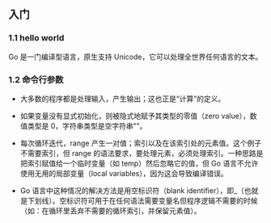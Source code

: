 ## 入门

### 1.1 hello world

Go 是一门编译型语言，原生支持 Unicode，它可以处理全世界任何语言的文本。

### 1.2 命令行参数

- 大多数的程序都是处理输入，产生输出；这也正是“计算”的定义。

- 如果变量没有显式初始化，则被隐式地赋予其类型的零值（zero value），数值类型是 0，字符串类型是空字符串""。

- 每次循环迭代，range 产生一对值；索引以及在该索引处的元素值。这个例子不需要索引，但 range 的语法要求，要处理元素，必须处理索引。一种思路是把索引赋值给一个临时变量（如 temp）然后忽略它的值，但 Go 语言不允许使用无用的局部变量（local variables），因为这会导致编译错误。

- Go 语言中这种情况的解决方法是用空标识符（blank identifier），即\_（也就是下划线）。空标识符可用于在任何语法需要变量名但程序逻辑不需要的时候（如：在循环里丢弃不需要的循环索引，并保留元素值）。

